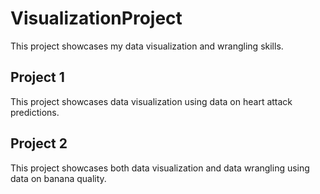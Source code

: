 # VisualizationProject
This project showcases my data visualization and wrangling skills.

## Project 1
This project showcases data visualization using data on heart attack predictions.

## Project 2
This project showcases both data visualization and data wrangling using data on banana quality.
